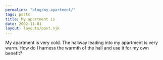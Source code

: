 ```yaml
---
permalink: "blog/my-apartment/"
tags: posts
title: My apartment is
date: 2002-11-01
layout: layouts/post.njk
---
```


My apartment is very cold. The hallway leading into my apartment is very warm. How do I harness the warmth of the hall and use it for my own benefit?